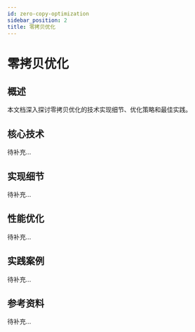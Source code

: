 ```yaml
---
id: zero-copy-optimization
sidebar_position: 2
title: 零拷贝优化
---
```


# 零拷贝优化

## 概述

本文档深入探讨零拷贝优化的技术实现细节、优化策略和最佳实践。

## 核心技术

待补充...

## 实现细节

待补充...

## 性能优化

待补充...

## 实践案例

待补充...

## 参考资料

待补充...
